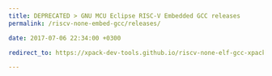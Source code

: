 ```yaml
---
title: DEPRECATED > GNU MCU Eclipse RISC-V Embedded GCC releases
permalink: /riscv-none-embed-gcc/releases/

date: 2017-07-06 22:34:00 +0300

redirect_to: https://xpack-dev-tools.github.io/riscv-none-elf-gcc-xpack/docs/releases/

---
```

